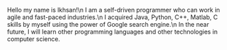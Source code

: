 Hello my name is Ikhsan!\n
I am a self-driven programmer who can work in agile and fast-paced industries.\n
I acquired Java, Python, C++, Matlab, C skills by myself using the power of Google search engine.\n
In the near future, I will learn other programming languages and other technologies in computer science.
